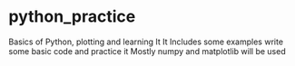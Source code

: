 # python_practice
Basics of Python, plotting and learning It
It Includes some examples write some basic code and practice it
Mostly numpy and matplotlib will be used
